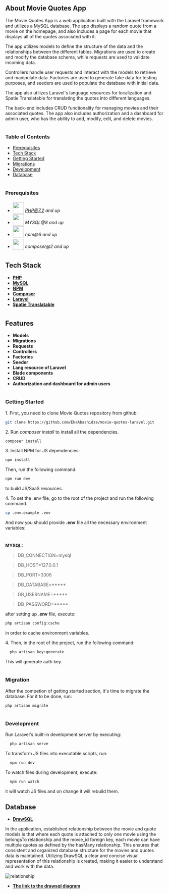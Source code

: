 ## About Movie Quotes App

The Movie Quotes App is a web application built with the Laravel framework and utilizes a MySQL database. The app displays a random quote from a movie on the homepage, and also includes a page for each movie that displays all of the quotes associated with it.

The app utilizes models to define the structure of the data and the relationships between the different tables. Migrations are used to create and modify the database schema, while requests are used to validate incoming data.

Controllers handle user requests and interact with the models to retrieve and manipulate data. Factories are used to generate fake data for testing purposes, and seeders are used to populate the database with initial data.

The app also utilizes Laravel's language resources for localization and Spatie Translatable for translating the quotes into different languages.

The back-end includes CRUD functionality for managing movies and their associated quotes. The app also includes authorization and a dashboard for admin user, who has  the ability to add, modify, edit, and delete movies.

#
### Table of Contents
* [Prerequisites](#prerequisites)
* [Tech Stack](#tech-stack)
* [Getting Started](#getting-started)
* [Migrations](#migration)
* [Development](#development)
* [Database](#database-backups)

#
### Prerequisites

* <img src="readme/assets/php.svg" width="35" style="position: relative; top: 4px" /> *PHP@7.2 and up*
* <img src="readme/assets/mysql.png" width="35" style="position: relative; top: 4px" /> *MYSQL@8 and up*
* <img src="readme/assets/npm.png" width="35" style="position: relative; top: 4px" /> *npm@6 and up*
* <img src="readme/assets/composer.png" width="35" style="position: relative; top: 6px" /> *composer@2 and up*

#
## Tech Stack

- **[PHP](https://www.php.net/)**
- **[MySQL](https://www.mysql.com/)**
- **[NPM](https://www.npmjs.com/)**
- **[Composer](https://getcomposer.org/)**
- **[Laravel](https://laravel.com/)**
- **[Spatie Translatable](https://github.com/spatie/laravel-translatable)**

#
## Features

- **Models**
- **Migrations**
- **Requests**
- **Controllers**
- **Factories**
- **Seeder**
- **Lang resource of Laravel**
- **Blade components**
- **CRUD**
- **Authorization and dashboard for admin users**

#
### Getting Started
1\. First, you need to clone Movie Quotes repository from github:
```sh
git clone https://github.com/EkaAbashidze/movie-quotes-laravel.git
```

2\. Run *composer install* to install all the dependencies.
```sh
composer install
```

3\. Install NPM for JS dependencies:
```sh
npm install
```

Then, run the following command:
```sh
npm run dev
```
to build JS/SaaS resources.

4\. To set the .env file, go to the root of the project and run the following command.
```sh
cp .env.example .env
```
And now you should provide **.env** file all the necessary environment variables:

#
**MYSQL:**
>DB_CONNECTION=mysql

>DB_HOST=127.0.0.1

>DB_PORT=3306

>DB_DATABASE=*****

>DB_USERNAME=*****

>DB_PASSWORD=*****


after setting up **.env** file, execute:
```sh
php artisan config:cache
```
in order to cache environment variables.

4\. Then, in the root of the project, run the following command:
```sh
  php artisan key:generate
```
This will generate auth key.


#
### Migration
After the competion of getting started section, it's time to migrate the database. For it to be done, run:
```sh
php artisan migrate
```

#
### Development

Run Laravel's built-in development server by executing:

```sh
  php artisan serve
```

To transform JS files into executable scripts, run:

```sh
  npm run dev
```

To watch files during development, execute:

```sh
  npm run watch
```
it will watch JS files and on change it will rebuild them.


## Database

- **[DrawSQL](https://drawsql.app/)**

In the application, established relationship between the movie and quote models is that where each quote is attached to only one movie using the belongsTo relationship and the movie_id foreign key, each movie can have multiple quotes as defined by the hasMany relationship. This ensures that  consistent and organized database structure for the movies and quotes data is maintained. Utilizing DrawSQL a clear and concise visual representation of this relationship is created, making it easier  to understand and work with the data.

![relationship](https://user-images.githubusercontent.com/109977347/232478489-eed5743c-c590-4c80-a301-4027ec40d7f8.jpg)

- **[The link to the drawsql diagram](https://drawsql.app/teams/ekas-team/diagrams/movies)**
